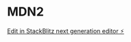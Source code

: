 # MDN2

[Edit in StackBlitz next generation editor ⚡️](https://stackblitz.com/~/github.com/55113110202/MDN2)